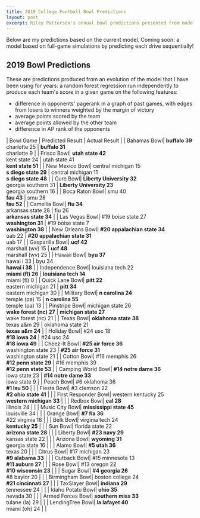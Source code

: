 ```yaml
---
title: 2019 College Football Bowl Predictions
layout: post
excerpt: Riley Patterson's annual bowl predictions presented from models build off of a pagerank computed on a graph of team victories.
---
```


Below are my predictions based on the current model. Coming soon: a model based on full-game simulations by predicting each drive sequentially!

## 2019 Bowl Predictions

These are predictions produced from an evolution of the model that I have been using for years: a random forest regression run independently to produce each team's score in a given game on the following features:
* difference in opponents' pagerank in a graph of past games, with edges from losers to winners weighted by the margin of victory
* average points scored by the team
* average points allowed by the other team
* difference in AP rank of the opponents

| Bowl Game | Predicted Result | Actual Result |
| Bahamas Bowl| **buffalo 39**<br>charlotte 25 | **buffalo 31**<br>charlotte 9 |
| Frisco Bowl| **utah state 42**<br>kent state 24 | utah state 41<br>**kent state 51** |
| New Mexico Bowl| central michigan 15<br>**s diego state 29** | central michigan 11<br>**s diego state 48** |
| Cure Bowl| **Liberty University 32**<br>georgia southern 31 | **Liberty University 23**<br>georgia southern 16 |
| Boca Raton Bowl| smu 40<br>**fau 43** | smu 28<br>**fau 52** |
| Camellia Bowl| **fiu 34**<br>arkansas state 28 | fiu 26<br>**arkansas state 34** |
| Las Vegas Bowl| #19 boise state 27<br>**washington 31** | #19 boise state 7<br>**washington 38** |
| New Orleans Bowl| **#20 appalachian state 34**<br>uab 22 | **#20 appalachian state 31**<br>uab 17 |
| Gasparilla Bowl| **ucf 42**<br>marshall (wv) 15 | **ucf 48**<br>marshall (wv) 25 |
| Hawaii Bowl| **byu 37**<br>hawai i 33 | byu 34<br>**hawai i 38** |
| Independence Bowl| louisiana tech 22<br>**miami (fl) 26** | **louisiana tech 14**<br>miami (fl) 0 |
| Quick Lane Bowl| **pitt 22**<br>eastern michigan 21 | **pitt 34**<br>eastern michigan 30 |
| Military Bowl| **n carolina 24**<br>temple (pa) 15 | **n carolina 55**<br>temple (pa) 13 |
| Pinstripe Bowl| michigan state 26<br>**wake forest (nc) 27** | **michigan state 27**<br>wake forest (nc) 21 |
| Texas Bowl| **oklahoma state 38**<br>texas a&m 29 | oklahoma state 21<br>**texas a&m 24** |
| Holiday Bowl| #24 usc 18<br>**#18 iowa 24** | #24 usc 24<br>**#18 iowa 49** |
| Cheez-It Bowl| **#25 air force 36**<br>washington state 23 | **#25 air force 31**<br>washington state 21 |
| Cotton Bowl| #16 memphis 26<br>**#12 penn state 29** | #16 memphis 39<br>**#12 penn state 53** |
| Camping World Bowl| **#14 notre dame 36**<br>iowa state 23 | **#14 notre dame 33**<br>iowa state 9 |
| Peach Bowl| #6 oklahoma 36<br>**#1 lsu 50** |  |
| Fiesta Bowl| #3 clemson 22<br>**#2 ohio state 41** |  |
| First Responder Bowl| western kentucky 25<br>**western michigan 33** |  |
| Redbox Bowl| **cal 28**<br>illinois 24 |  |
| Music City Bowl| **mississippi state 45**<br>louisville 34 |  |
| Orange Bowl| **#7 fla 36**<br>#22 virginia 18 |  |
| Belk Bowl| virginia tech 24<br>**kentucky 25** |  |
| Sun Bowl| florida state 22<br>**arizona state 28** |  |
| Liberty Bowl| **#23 navy 29**<br>kansas state 22 |  |
| Arizona Bowl| **wyoming 31**<br>georgia state 16 |  |
| Alamo Bowl| **#5 utah 36**<br>texas 20 |  |
| Citrus Bowl| #17 michigan 23<br>**#9 alabama 33** |  |
| Outback Bowl| #15 minnesota 13<br>**#11 auburn 27** |  |
| Rose Bowl| #13 oregon 22<br>**#10 wisconsin 23** |  |
| Sugar Bowl| **#4 georgia 26**<br>#8 baylor 20 |  |
| Birmingham Bowl| boston college 24<br>**#21 cincinnati 27** |  |
| TaxSlayer Bowl| **indiana 29**<br>tennessee 24 |  |
| Idaho Potato Bowl| **ohio 35**<br>nevada 30 |  |
| Armed Forces Bowl| **southern miss 33**<br>tulane (la) 29 |  |
| LendingTree Bowl| **la lafayet 40**<br>miami (oh) 24 |  |
